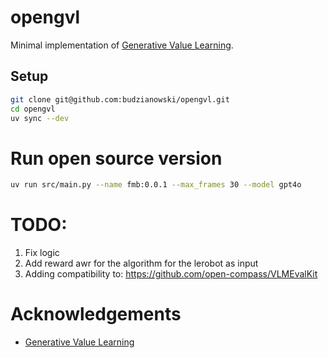 # opengvl
Minimal implementation of [Generative Value Learning](https://www.arxiv.org/abs/2411.04549).

## Setup

```bash
git clone git@github.com:budzianowski/opengvl.git
cd opengvl
uv sync --dev
```

# Run open source version

```bash
uv run src/main.py --name fmb:0.0.1 --max_frames 30 --model gpt4o
```



# TODO:
1. Fix logic
2. Add reward awr for the algorithm for the lerobot as input
3. Adding compatibility to: https://github.com/open-compass/VLMEvalKit


# Acknowledgements
- [Generative Value Learning](https://www.arxiv.org/abs/2411.04549)